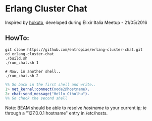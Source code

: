 # Erlang Cluster Chat

Inspired by [hokuto](https://github.com/Gsantomaggio/hokuto), developed during Elixir Italia Meetup - 21/05/2016

## HowTo:
```shell
git clone https://github.com/entropiae/erlang-cluster-chat.git
cd erlang-cluster-chat
./build.sh
./run_chat.sh 1

# Now, in another shell..
./run_chat.sh 2
```

```erlang
%% Go back in the first shell and write..
1> net_kernel:connect(node2@hostname).
2> chat:send_message("Hello Cthulhu").
%% Go check the second shell
```

Note: BEAM should be able to resolve *hostname* to your current ip; ie through a "127.0.0.1 hostname" entry in /etc/hosts.